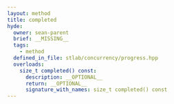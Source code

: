 ```yaml
---
layout: method
title: completed
hyde:
  owner: sean-parent
  brief: __MISSING__
  tags:
    - method
  defined_in_file: stlab/concurrency/progress.hpp
  overloads:
    size_t completed() const:
      description: __OPTIONAL__
      return: __OPTIONAL__
      signature_with_names: size_t completed() const
---
```

